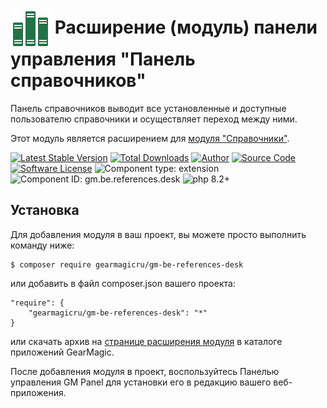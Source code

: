 # <img src="https://raw.githubusercontent.com/gearmagicru/gm-be-references-desk/refs/heads/master/assets/images/icon.svg" width="64px" height="64px" align="absmiddle"> Расширение (модуль) панели управления "Панель справочников"

Панель справочников выводит все установленные и доступные пользователю справочники и осуществляет переход между ними.

Этот модуль является расширением для [модуля "Справочники"](https://github.com/gearmagicru/gm-be-references).

[![Latest Stable Version](https://img.shields.io/packagist/v/gearmagicru/gm-be-references-desk.svg)](https://packagist.org/packages/gearmagicru/gm-be-references-desk)
[![Total Downloads](https://img.shields.io/packagist/dt/gearmagicru/gm-be-references-desk.svg)](https://packagist.org/packages/gearmagicru/gm-be-references-desk)
[![Author](https://img.shields.io/badge/author-anton.tivonenko@gmail.com-blue.svg)](mailto:anton.tivonenko@gmail)
[![Source Code](https://img.shields.io/badge/source-gearmagicru/gm--be--references--desk-blue.svg)](https://github.com/gearmagicru/gm-be-references-desk)
[![Software License](https://img.shields.io/badge/license-MIT-brightgreen.svg)](https://github.com/gearmagicru/gm-be-references-desk/blob/master/LICENSE)
![Component type: extension](https://img.shields.io/badge/component%20type-extension-green.svg)
![Component ID: gm.be.references.desk](https://img.shields.io/badge/component%20id-gm.be.references.desk-green.svg)
![php 8.2+](https://img.shields.io/badge/php-min%208.2-red.svg)

## Установка

Для добавления модуля в ваш проект, вы можете просто выполнить команду ниже:

```
$ composer require gearmagicru/gm-be-references-desk
```

или добавить в файл composer.json вашего проекта:
```
"require": {
    "gearmagicru/gm-be-references-desk": "*"
}
```
или скачать архив на [странице расширения модуля](https://apps.gearmagic.ru/component/gm-be-references-desk) в каталоге приложений GearMagic.

После добавления модуля в проект, воспользуйтесь Панелью управления GM Panel для установки его в редакцию вашего веб-приложения.
